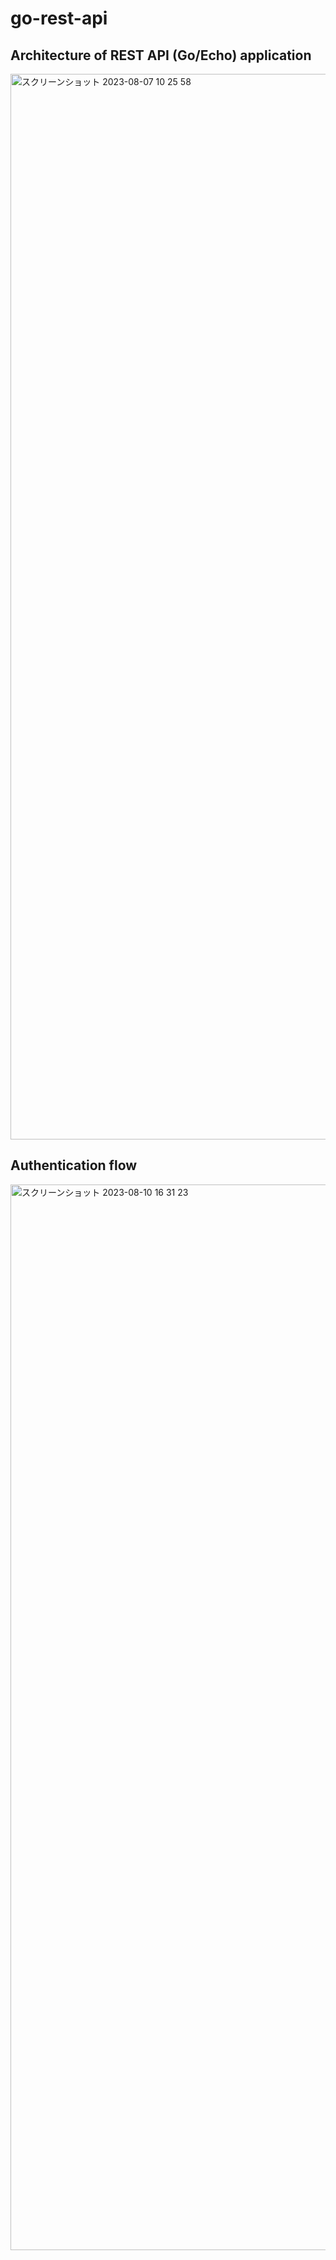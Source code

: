 # go-rest-api

## Architecture of REST API (Go/Echo) application

<img width="1705" alt="スクリーンショット 2023-08-07 10 25 58" src="https://github.com/Kazuya-Sakamoto/go-rest-api/assets/56709557/dce695d5-6fab-46a9-928a-2d854e9b06d6">

## Authentication flow

<img width="1705" alt="スクリーンショット 2023-08-10 16 31 23" src="https://github.com/Kazuya-Sakamoto/go-rest-api/assets/56709557/e91997a3-25f1-4692-abc6-eb9934a2a460">

